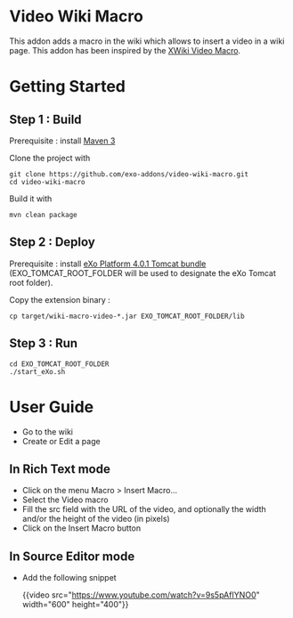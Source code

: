 Video Wiki Macro
================

This addon adds a macro in the wiki which allows to insert a video in a wiki page.
This addon has been inspired by the [XWiki Video Macro](http://extensions.xwiki.org/xwiki/bin/view/Extension/Video+Macro).

Getting Started
===============

Step 1 :  Build 
----------------

Prerequisite : install [Maven 3](http://maven.apache.org/download.html)

Clone the project with

    git clone https://github.com/exo-addons/video-wiki-macro.git
    cd video-wiki-macro

Build it with

    mvn clean package

Step 2 : Deploy 
---------------

Prerequisite : install [eXo Platform 4.0.1 Tomcat bundle](http://www.exoplatform.com/company/en/download-exo-platform) (EXO\_TOMCAT\_ROOT\_FOLDER will be used to designate the eXo Tomcat root folder).

Copy the extension binary :

    cp target/wiki-macro-video-*.jar EXO_TOMCAT_ROOT_FOLDER/lib

Step 3 : Run
------------

    cd EXO_TOMCAT_ROOT_FOLDER 
    ./start_eXo.sh


User Guide
===============

- Go to the wiki
- Create or Edit a page

In Rich Text mode
-----------------

- Click on the menu Macro > Insert Macro...
- Select the Video macro
- Fill the src field with the URL of the video, and optionally the width and/or the height of the video (in pixels)
- Click on the Insert Macro button

In Source Editor mode
---------------------

- Add the following snippet

    {{video src="https://www.youtube.com/watch?v=9s5pAfIYNO0" width="600" height="400"}}

